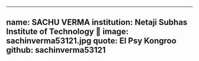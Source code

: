---
name: SACHU VERMA
institution: Netaji Subhas Institute of Technology 🚩
image: sachinverma53121.jpg
quote: El Psy Kongroo
github: sachinverma53121
------
